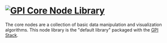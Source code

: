 [![GPI Core Node Library](http://gpilab.com/wp-content/uploads/2015/02/corenode_b-e1423509965692.jpg)](http://gpilab.com)
=========================

The core nodes are a collection of basic data manipulation and visualization
algorithms.  This node library is the "default library" packaged with the
[GPI Stack](http://gpilab.com).

